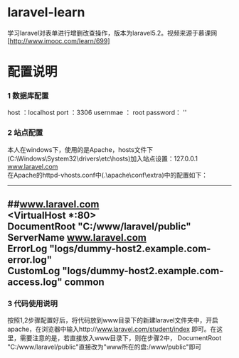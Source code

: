 # laravel-learn

学习laravel对表单进行增删改查操作，版本为laravel5.2。视频来源于慕课网[http://www.imooc.com/learn/699]

# 配置说明

### 1 数据库配置

host ：localhost
port ：3306
usernmae ： root
password： ''

### 2 站点配置

本人在windows下，使用的是Apache，hosts文件下(C:\Windows\System32\drivers\etc\hosts)加入站点设置：127.0.0.1  www.laravel.com  
在Apache的httpd-vhosts.conf中(.\apache\conf\extra)中的配置如下：

--------------------------------  
##www.laravel.com  
<VirtualHost *:80>  
    DocumentRoot "C:/www/laravel/public"  
    ServerName www.laravel.com  
    ErrorLog "logs/dummy-host2.example.com-error.log"  
    CustomLog "logs/dummy-host2.example.com-access.log" common  
</VirtualHost>  
---------------------------------



### 3 代码使用说明

按照1,2步骤配置好后，将代码放到www目录下的新建laravel文件夹中，开启apache，在浏览器中输入http://www.laravel.com/student/index  即可。在这里，需要注意的是，若直接放入www目录下，则在步骤2中， DocumentRoot "C:/www/laravel/public"直接改为"www所在的盘:/www/public"即可
